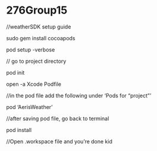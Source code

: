 # 276Group15

//weatherSDK setup guide


sudo gem install cocoapods

pod setup -verbose


// go to project directory

pod init

open -a Xcode Podfile

//in the pod file add the following under ‘Pods for “project”’

pod ‘AerisWeather’


//after saving pod file, go back to terminal

pod install

//Open .workspace file and you’re done kid
